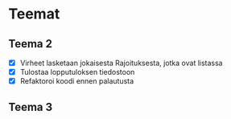 # Teemat

## Teema 2

- [x] Virheet lasketaan jokaisesta Rajoituksesta, jotka ovat listassa
- [x] Tulostaa lopputuloksen tiedostoon
- [x] Refaktoroi koodi ennen palautusta

## Teema 3
